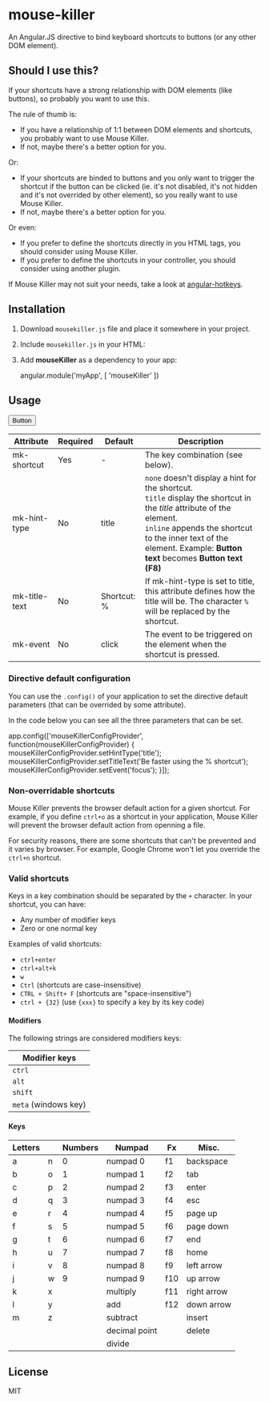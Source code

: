 # mouse-killer
An Angular.JS directive to bind keyboard shortcuts to buttons (or any other DOM element).

## Should I use this?
If your shortcuts have a strong relationship with DOM elements (like buttons), so probably you want to use this. 

The rule of thumb is:

* If you have a relationship of 1:1 between DOM elements and shortcuts, you probably want to use Mouse Killer.
* If not, maybe there's a better option for you.

Or: 

* If your shortcuts are binded to buttons and you only want to trigger the shortcut if the button can be clicked (ie. it's not disabled, it's not hidden and it's not overrided by other element), so you really want to use Mouse Killer.
* If not, maybe there's a better option for you.

Or even:

* If you prefer to define the shortcuts directly in you HTML tags, you should consider using Mouse Killer.
* If you prefer to define the shortcuts in your controller, you should consider using another plugin.

If Mouse Killer may not suit your needs, take a look at [angular-hotkeys](https://github.com/chieffancypants/angular-hotkeys).

## Installation

1. Download `mousekiller.js` file and place it somewhere in your project.

2. Include `mousekiller.js` in your HTML: 
    
    <script src="/path/to/mousekiller.js"></script>

3. Add **mouseKiller** as a dependency to your app:

    angular.module('myApp', [
        'mouseKiller'
    ])

## Usage

  <button 
    mk-shortcut="ctrl + enter"
    mk-hint-type="title"
    mk-title-text="The shortcut for this button is %"
    mk-event="click">Button</button>

| Attribute     | Required | Default     | Description |
|---------------|----------|-------------|-------------|
| mk-shortcut   | Yes      | -           | The key combination (see below). |
| mk-hint-type  | No       | title       | `none` doesn't display a hint for the shortcut. <br />`title` display the shortcut in the *title* attribute of the element. <br />`inline` appends the shortcut to the inner text of the element. Example: **Button text** becomes **Button text (F8)** |
| mk-title-text | No       | Shortcut: % | If mk-hint-type is set to title, this attribute defines how the title will be. The character `%` will be replaced by the shortcut. |
| mk-event      | No       | click       | The event to be triggered on the element when the shortcut is pressed. |

### Directive default configuration
You can use the `.config()` of your application to set the directive default parameters (that can be overrided by some attribute).

In the code below you can see all the three parameters that can be set.

  app.config(['mouseKillerConfigProvider', function(mouseKillerConfigProvider) {
      mouseKillerConfigProvider.setHintType('title');
      mouseKillerConfigProvider.setTitleText('Be faster using the %   shortcut');
      mouseKillerConfigProvider.setEvent('focus');
  }]);

### Non-overridable shortcuts
Mouse Killer prevents the browser default action for a given shortcut. For example, if you define `ctrl+o` as a shortcut in your application, Mouse Killer will prevent the browser default action from openning a file.

For security reasons, there are some shortcuts that can't be prevented and it varies by browser. For example, Google Chrome won't let you override the `ctrl+n` shortcut. 

### Valid shortcuts
Keys in a key combination should be separated by the `+` character. In your shortcut, you can have:
* Any number of modifier keys
* Zero or one normal key

Examples of valid shortcuts:
* `ctrl+enter`
* `ctrl+alt+k`
* `w`
* `Ctrl` (shortcuts are case-insensitive)
* `CTRL + Shift+ F` (shortcuts are "space-insensitive")
* `ctrl + {32}` (use `{xxx}` to specify a key by its key code)

#### Modifiers
The following strings are considered modifiers keys:

| Modifier keys        |
|----------------------|
| `ctrl`               |
| `alt`                |
| `shift`              |
| `meta` (windows key) |

#### Keys
| Letters |   | Numbers | Numpad | Fx | Misc. |
|---------|---|---------|--------|----|-------|
| a | n | 0 | numpad 0 | f1 | backspace |
| b | o | 1 | numpad 1 | f2 | tab |
| c | p | 2 | numpad 2 | f3 | enter |
| d | q | 3 | numpad 3 | f4 | esc |
| e | r | 4 | numpad 4 | f5 | page up |
| f | s | 5 | numpad 5 | f6 | page down |
| g | t | 6 | numpad 6 | f7 | end |
| h | u | 7 | numpad 7 | f8 | home |
| i | v | 8 | numpad 8 | f9 | left arrow |
| j | w | 9 | numpad 9 | f10 | up arrow |
| k | x |   | multiply | f11 | right arrow |
| l | y |   | add | f12 | down arrow |
| m | z |   | subtract |  | insert |
|   |   |   | decimal point |  | delete |
|   |   |   | divide |  |  |



## License
MIT
